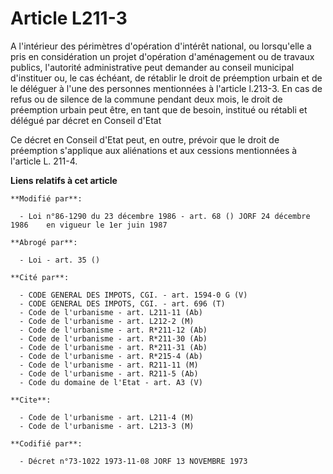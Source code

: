 # Article L211-3

A l'intérieur des périmètres d'opération d'intérêt national, ou lorsqu'elle a pris en considération un projet d'opération
d'aménagement ou de travaux publics, l'autorité administrative peut demander au conseil municipal d'instituer ou, le cas
échéant, de rétablir le droit de préemption urbain et de le déléguer à l'une des personnes mentionnées à l'article l.213-3.
En cas de refus ou de silence de la commune pendant deux mois, le droit de préemption urbain peut être, en tant que de
besoin, institué ou rétabli et délégué par décret en Conseil d'Etat

Ce décret en Conseil d'Etat peut, en outre, prévoir que le droit de préemption s'applique aux aliénations et aux cessions
mentionnées à l'article L. 211-4.

**Liens relatifs à cet article**

	**Modifié par**:

	  - Loi n°86-1290 du 23 décembre 1986 - art. 68 () JORF 24 décembre 1986    en vigueur le 1er juin 1987

	**Abrogé par**:

	  - Loi - art. 35 ()

	**Cité par**:

	  - CODE GENERAL DES IMPOTS, CGI. - art. 1594-0 G (V)
	  - CODE GENERAL DES IMPOTS, CGI. - art. 696 (T)
	  - Code de l'urbanisme - art. L211-11 (Ab)
	  - Code de l'urbanisme - art. L212-2 (M)
	  - Code de l'urbanisme - art. R*211-12 (Ab)
	  - Code de l'urbanisme - art. R*211-30 (Ab)
	  - Code de l'urbanisme - art. R*211-31 (Ab)
	  - Code de l'urbanisme - art. R*215-4 (Ab)
	  - Code de l'urbanisme - art. R211-11 (M)
	  - Code de l'urbanisme - art. R211-5 (Ab)
	  - Code du domaine de l'Etat - art. A3 (V)

	**Cite**:

	  - Code de l'urbanisme - art. L211-4 (M)
	  - Code de l'urbanisme - art. L213-3 (M)

	**Codifié par**:

	  - Décret n°73-1022 1973-11-08 JORF 13 NOVEMBRE 1973
